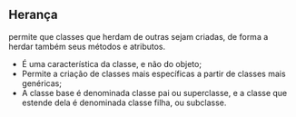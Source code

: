 ## Herança
permite que classes que herdam de outras sejam criadas, de forma a herdar também seus métodos e atributos.

- É uma característica da classe, e não do objeto;
- Permite a criação de classes mais específicas a partir de classes mais genéricas;
- A classe base é denominada classe pai ou superclasse, e a classe que estende dela é denominada classe filha, ou subclasse.